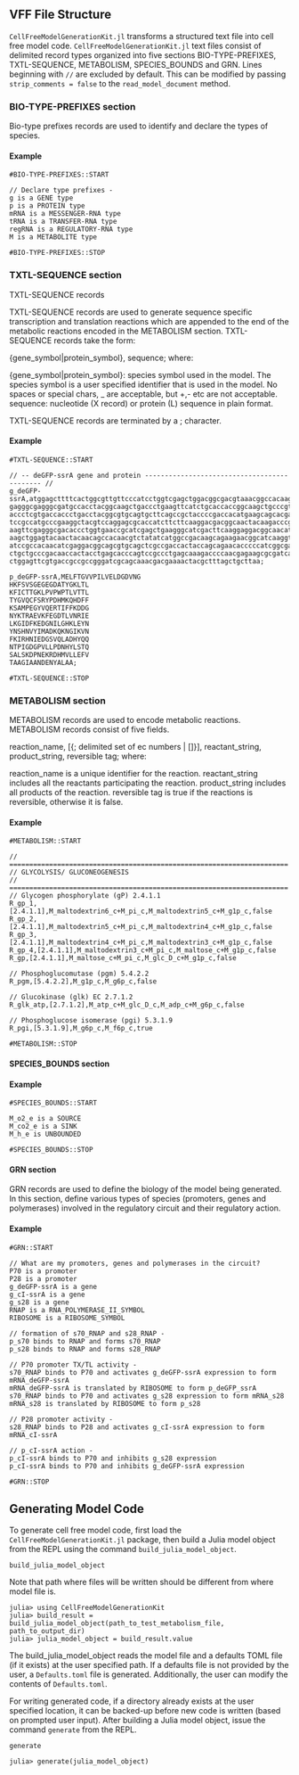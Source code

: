 ## VFF File Structure

``CellFreeModelGenerationKit.jl`` transforms a structured text file into cell free model code. ``CellFreeModelGenerationKit.jl`` text files consist of delimited record types organized into five sections BIO-TYPE-PREFIXES, TXTL-SEQUENCE, METABOLISM, SPECIES_BOUNDS and GRN. Lines beginning with ``//`` are excluded by default. This can be modified by passing ``strip_comments = false`` to the ``read_model_document`` method.

### BIO-TYPE-PREFIXES section

Bio-type prefixes records are used to identify and declare the types of species.

#### Example
```
#BIO-TYPE-PREFIXES::START

// Declare type prefixes -
g is a GENE type
p is a PROTEIN type
mRNA is a MESSENGER-RNA type
tRNA is a TRANSFER-RNA type
regRNA is a REGULATORY-RNA type
M is a METABOLITE type

#BIO-TYPE-PREFIXES::STOP
```

### TXTL-SEQUENCE section

TXTL-SEQUENCE records

TXTL-SEQUENCE records are used to generate sequence specific transcription and translation reactions which are appended to the end of the metabolic reactions encoded in the METABOLISM section. TXTL-SEQUENCE records take the form:

{gene_symbol|protein_symbol}, sequence;
where:

{gene_symbol|protein_symbol}: species symbol used in the model. The species symbol is a user specified identifier that is used in the model. No spaces or special chars, _ are acceptable, but +,- etc are not acceptable.
sequence: nucleotide (X record) or protein (L) sequence in plain format.

TXTL-SEQUENCE records are terminated by a ; character.

#### Example
```
#TXTL-SEQUENCE::START

// -- deGFP-ssrA gene and protein -------------------------------------------- //
g_deGFP-ssrA,atggagcttttcactggcgttgttcccatcctggtcgagctggacggcgacgtaaacggccacaagttcagcgtgtccggc
gagggcgagggcgatgccacctacggcaagctgaccctgaagttcatctgcaccaccggcaagctgcccgtgccctggccc
accctcgtgaccaccctgacctacggcgtgcagtgcttcagccgctaccccgaccacatgaagcagcacgacttcttcaag
tccgccatgcccgaaggctacgtccaggagcgcaccatcttcttcaaggacgacggcaactacaagacccgcgccgaggtg
aagttcgagggcgacaccctggtgaaccgcatcgagctgaagggcatcgacttcaaggaggacggcaacatcctggggcac
aagctggagtacaactacaacagccacaacgtctatatcatggccgacaagcagaagaacggcatcaaggtgaacttcaag
atccgccacaacatcgaggacggcagcgtgcagctcgccgaccactaccagcagaacacccccatcggcgacggccccgtg
ctgctgcccgacaaccactacctgagcacccagtccgccctgagcaaagaccccaacgagaagcgcgatcacatggtcctg
ctggagttcgtgaccgccgccgggatcgcagcaaacgacgaaaactacgctttagctgcttaa;

p_deGFP-ssrA,MELFTGVVPILVELDGDVNG
HKFSVSGEGEGDATYGKLTL
KFICTTGKLPVPWPTLVTTL
TYGVQCFSRYPDHMKQHDFF
KSAMPEGYVQERTIFFKDDG
NYKTRAEVKFEGDTLVNRIE
LKGIDFKEDGNILGHKLEYN
YNSHNVYIMADKQKNGIKVN
FKIRHNIEDGSVQLADHYQQ
NTPIGDGPVLLPDNHYLSTQ
SALSKDPNEKRDHMVLLEFV
TAAGIAANDENYALAA;

#TXTL-SEQUENCE::STOP
```

### METABOLISM section

METABOLISM records are used to encode metabolic reactions. METABOLISM records consist of five fields.

reaction_name, [{; delimited set of ec numbers | []}], reactant_string, product_string, reversible tag;
where:

reaction_name is a unique identifier for the reaction.
reactant_string includes all the reactants participating the reaction.
product_string includes all products of the reaction. 
reversible tag is true if the reactions is reversible, otherwise it is false.

#### Example
```
#METABOLISM::START

// ======================================================================
// GLYCOLYSIS/ GLUCONEOGENESIS
// ======================================================================
// Glycogen phosphorylate (gP) 2.4.1.1
R_gp_1,[2.4.1.1],M_maltodextrin6_c+M_pi_c,M_maltodextrin5_c+M_g1p_c,false
R_gp_2,[2.4.1.1],M_maltodextrin5_c+M_pi_c,M_maltodextrin4_c+M_g1p_c,false
R_gp_3,[2.4.1.1],M_maltodextrin4_c+M_pi_c,M_maltodextrin3_c+M_g1p_c,false
R_gp_4,[2.4.1.1],M_maltodextrin3_c+M_pi_c,M_maltose_c+M_g1p_c,false
R_gp,[2.4.1.1],M_maltose_c+M_pi_c,M_glc_D_c+M_g1p_c,false

// Phosphoglucomutase (pgm) 5.4.2.2
R_pgm,[5.4.2.2],M_g1p_c,M_g6p_c,false

// Glucokinase (glk) EC 2.7.1.2
R_glk_atp,[2.7.1.2],M_atp_c+M_glc_D_c,M_adp_c+M_g6p_c,false

// Phosphoglucose isomerase (pgi) 5.3.1.9
R_pgi,[5.3.1.9],M_g6p_c,M_f6p_c,true

#METABOLISM::STOP
```

#### SPECIES_BOUNDS section

#### Example

```
#SPECIES_BOUNDS::START

M_o2_e is a SOURCE
M_co2_e is a SINK
M_h_e is UNBOUNDED

#SPECIES_BOUNDS::STOP
```

#### GRN section

GRN records are used to define the biology of the model being generated. In this section, define various types of species (promoters, genes and polymerases) involved in the regulatory circuit and their regulatory action.

#### Example

```
#GRN::START

// What are my promoters, genes and polymerases in the circuit?
P70 is a promoter
P28 is a promoter
g_deGFP-ssrA is a gene
g_cI-ssrA is a gene
g_s28 is a gene
RNAP is a RNA_POLYMERASE_II_SYMBOL
RIBOSOME is a RIBOSOME_SYMBOL

// formation of s70_RNAP and s28_RNAP -
p_s70 binds to RNAP and forms s70_RNAP
p_s28 binds to RNAP and forms s28_RNAP

// P70 promoter TX/TL activity -
s70_RNAP binds to P70 and activates g_deGFP-ssrA expression to form mRNA_deGFP-ssrA
mRNA_deGFP-ssrA is translated by RIBOSOME to form p_deGFP_ssrA
s70_RNAP binds to P70 and activates g_s28 expression to form mRNA_s28
mRNA_s28 is translated by RIBOSOME to form p_s28

// P28 promoter activity -
s28_RNAP binds to P28 and activates g_cI-ssrA expression to form mRNA_cI-ssrA

// p_cI-ssrA action -
p_cI-ssrA binds to P70 and inhibits g_s28 expression
p_cI-ssrA binds to P70 and inhibits g_deGFP-ssrA expression

#GRN::STOP
```

## Generating Model Code

To generate cell free model code, first load the ``CellFreeModelGenerationKit.jl`` package, then build a Julia model object from the REPL using the command ``build_julia_model_object``.

```@docs
build_julia_model_object
```
Note that path where files will be written should be different from where model file is.

```@example
julia> using CellFreeModelGenerationKit
julia> build_result = build_julia_model_object(path_to_test_metabolism_file, path_to_output_dir)
julia> julia_model_object = build_result.value
```

The build_julia_model_object reads the model file and a defaults TOML file (if it exists) at the user specified path. If a defaults file is not provided by the user, a ``Defaults.toml`` file is generated. Additionally, the user can modify the contents of ``Defaults.toml``. 

For writing generated code, if a directory already exists at the user specified location, it can be backed-up before new code is written (based on prompted user input). After building a Julia model object, issue the command ``generate`` from the REPL.

```@docs
generate
```

```@example
julia> generate(julia_model_object)
```